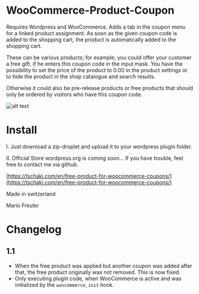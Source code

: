 # WooCommerce-Product-Coupon

Requires Wordpress and WooCommerce. Adds a tab in the coupon menu for a linked product assignment. As soon as the given coupon code is added to the shopping cart, the product is automatically added to the shopping cart.

These can be various products; for example, you could offer your customer a free gift, if he enters this coupon code in the input mask.
You have the possibility to set the price of the product to 0.00 in the product settings or to hide the product in the shop catalogue and search results.

Otherwise it could also be pre-release products or free products that should only be ordered by visitors who have this coupon code.

![alt text](https://camo.githubusercontent.com/be6d065f231e2383d82afe922d02372dd76d68bf/68747470733a2f2f626f6a6574742e636f6d2f696d672f776f6f636f6d6d657263655f667265655f70726f647563745f706c7567696e5f636f75706f6e2e706e67)

# Install

I. Just download a zip-droplet and upload it to your wordpress plugin folder.

II. Official Store wordpress.org is coming soon... If you have trouble, feel free to contact me via github.

[https://tschaki.com/en/free-product-for-woocommerce-coupons/](https://tschaki.com/en/free-product-for-woocommerce-coupons/)

Made in switzerland

Mario Freuler

# Changelog

## 1.1

- When the free product was applied but another coupon was added after that, the free product originally was not removed. This is now fixed.
- Only executing plugin code, when WooCommerce is active and was initialized by the `woocommerce_init` hook.
